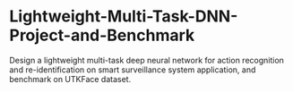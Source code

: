 # Lightweight-Multi-Task-DNN-Project-and-Benchmark
 Design a lightweight multi-task deep neural network for action recognition and re-identification on smart surveillance system application, and benchmark on UTKFace dataset.
